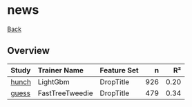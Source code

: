 # news

[Back](../index.md)

## Overview

|Study|Trainer Name|Feature Set|n|R²|
|:---|:---|:---|---:|---:|
|[hunch](news_hunch.md)|LightGbm|DropTitle|926|0.20|
|[guess](news_guess.md)|FastTreeTweedie|DropTitle|479|0.34|

